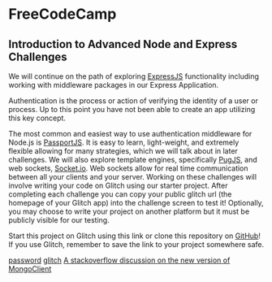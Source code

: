 # **FreeCodeCamp**

## Introduction to Advanced Node and Express Challenges

We will continue on the path of exploring [ExpressJS](http://expressjs.com/) functionality including working with middleware packages in our Express Application.

Authentication is the process or action of verifying the identity of a user or process. Up to this point you have not been able to create an app utilizing this key concept.

The most common and easiest way to use authentication middleware for Node.js is [PassportJS](https://passportjs.org/). It is easy to learn, light-weight, and extremely flexible allowing for many strategies, which we will talk about in later challenges. We will also explore template engines, specifically [PugJS](https://pugjs.org/api/getting-started.html), and web sockets, [Socket.io](https://socket.io/). Web sockets allow for real time communication between all your clients and your server. Working on these challenges will involve writing your code on Glitch using our starter project. After completing each challenge you can copy your public glitch url (the homepage of your Glitch app) into the challenge screen to test it! Optionally, you may choose to write your project on another platform but it must be publicly visible for our testing.

Start this project on Glitch using this link or clone this repository on [GitHub](https://github.com/freeCodeCamp/boilerplate-advancednode)! If you use Glitch, remember to save the link to your project somewhere safe.


[password](http://www.passportjs.org/docs/)
[glitch](https://glitch.com/edit/#!/remarkable-geode-mustang)
[A stackoverflow discussion on the new version of MongoClient](https://stackoverflow.com/questions/47662220/db-collection-is-not-a-function-when-using-mongoclient-v3-0)
